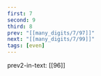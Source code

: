 ```yaml
---
first: 7
second: 9
third: 8
prev: "[[many_digits/7/97]]"
next: "[[many_digits/7/99]]"
tags: [even]
---
```

prev2-in-text: [[96]]
